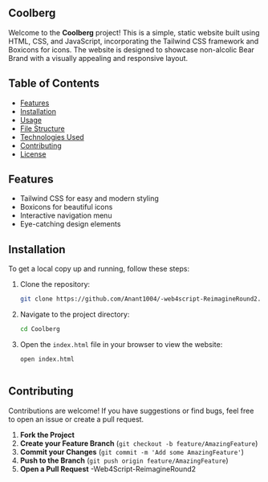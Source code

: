 ## Coolberg

Welcome to the **Coolberg** project! This is a simple, static website built using HTML, CSS, and JavaScript, incorporating the Tailwind CSS framework and Boxicons for icons. The website is designed to showcase non-alcolic Bear Brand with a visually appealing and responsive layout.

## Table of Contents

- [Features](#features)
- [Installation](#installation)
- [Usage](#usage)
- [File Structure](#file-structure)
- [Technologies Used](#technologies-used)
- [Contributing](#contributing)
- [License](#license)


## Features

- Tailwind CSS for easy and modern styling
- Boxicons for beautiful icons
- Interactive navigation menu
- Eye-catching design elements

## Installation

To get a local copy up and running, follow these steps:

1. Clone the repository:
   ```sh
   git clone https://github.com/Anant1004/-web4script-ReimagineRound2.git
2. Navigate to the project directory:
   ```sh
   cd Coolberg
3. Open the `index.html` file in your browser to view the website:
   ```sh
   open index.html



## Contributing

Contributions are welcome! If you have suggestions or find bugs, feel free to open an issue or create a pull request.

1. **Fork the Project**
2. **Create your Feature Branch** (`git checkout -b feature/AmazingFeature`)
3. **Commit your Changes** (`git commit -m 'Add some AmazingFeature'`)
4. **Push to the Branch** (`git push origin feature/AmazingFeature`)
5. **Open a Pull Request**
 -Web4Script-ReimagineRound2